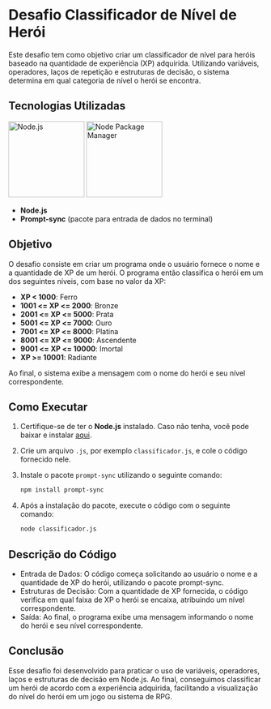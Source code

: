 # Desafio Classificador de Nível de Herói

Este desafio tem como objetivo criar um classificador de nível para heróis baseado na quantidade de experiência (XP) adquirida. Utilizando variáveis, operadores, laços de repetição e estruturas de decisão, o sistema determina em qual categoria de nível o herói se encontra.

## Tecnologias Utilizadas
<img src="https://github.com/user-attachments/assets/6da83f7d-643d-472e-8f48-f55ca6e2344e" width=150px title="Node.js"/>
<img src="https://github.com/user-attachments/assets/efcd142f-f2fa-46ad-80ee-8e66fa53cd23" width=150px title="Node Package Manager"/>

- **Node.js**
- **Prompt-sync** (pacote para entrada de dados no terminal)

## Objetivo

O desafio consiste em criar um programa onde o usuário fornece o nome e a quantidade de XP de um herói. O programa então classifica o herói em um dos seguintes níveis, com base no valor da XP:

- **XP < 1000**: Ferro
- **1001 <= XP <= 2000**: Bronze
- **2001 <= XP <= 5000**: Prata
- **5001 <= XP <= 7000**: Ouro
- **7001 <= XP <= 8000**: Platina
- **8001 <= XP <= 9000**: Ascendente
- **9001 <= XP <= 10000**: Imortal
- **XP >= 10001**: Radiante

Ao final, o sistema exibe a mensagem com o nome do herói e seu nível correspondente.

## Como Executar

1. Certifique-se de ter o **Node.js** instalado. Caso não tenha, você pode baixar e instalar [aqui](https://nodejs.org/).
2. Crie um arquivo `.js`, por exemplo `classificador.js`, e cole o código fornecido nele.
3. Instale o pacote `prompt-sync` utilizando o seguinte comando:

    ```bash
    npm install prompt-sync

4. Após a instalação do pacote, execute o código com o seguinte comando:

   ```bash
   node classificador.js

## Descrição do Código

- Entrada de Dados: O código começa solicitando ao usuário o nome e a quantidade de XP do herói, utilizando o pacote prompt-sync.
- Estruturas de Decisão: Com a quantidade de XP fornecida, o código verifica em qual faixa de XP o herói se encaixa, atribuindo um nível correspondente.
- Saída: Ao final, o programa exibe uma mensagem informando o nome do herói e seu nível correspondente.

## Conclusão

Esse desafio foi desenvolvido para praticar o uso de variáveis, operadores, laços e estruturas de decisão em Node.js. Ao final, conseguimos classificar um herói de acordo com a experiência adquirida, facilitando a visualização do nível do herói em um jogo ou sistema de RPG.
